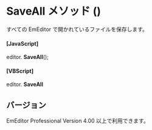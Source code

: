 # SaveAll メソッド ()

すべての EmEditor で開かれているファイルを保存します。

#### \[JavaScript\]

editor. **SaveAll**();

#### \[VBScript\]

editor. **SaveAll**

## バージョン

EmEditor Professional Version 4.00 以上で利用できます。